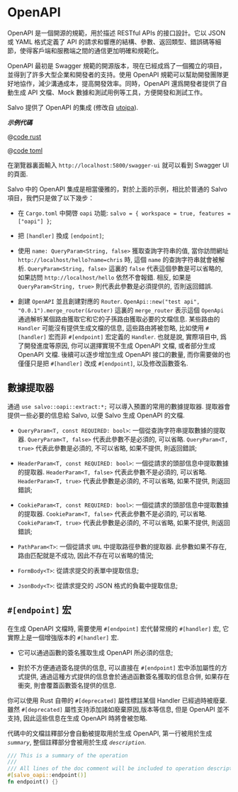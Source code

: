 # OpenAPI

OpenAPI 是一個開源的規範，用於描述 RESTful APIs 的接口設計。它以 JSON 或 YAML 格式定義了 API 的請求和響應的結構、參數、返回類型、錯誤碼等細節，使得客戶端和服務端之間的通信更加明確和規範化。

OpenAPI 最初是 Swagger 規範的開源版本，現在已經成爲了一個獨立的項目，並得到了許多大型企業和開發者的支持。使用 OpenAPI 規範可以幫助開發團隊更好地協作，減少溝通成本，提高開發效率。同時，OpenAPI 還爲開發者提供了自動生成 API 文檔、Mock 數據和測試用例等工具，方便開發和測試工作。

Salvo 提供了 OpenAPI 的集成 (修改自 [utoipa](https://github.com/juhaku/utoipa)).

_**示例代碼**_ 

<CodeGroup>
  <CodeGroupItem title="main.rs" active>

@[code rust](../../../../codes/oapi-hello/src/main.rs)

  </CodeGroupItem>
  <CodeGroupItem title="Cargo.toml">

@[code toml](../../../../codes/oapi-hello/Cargo.toml)

  </CodeGroupItem>
</CodeGroup>

在瀏覽器裏面輸入 `http://localhost:5800/swagger-ui` 就可以看到 Swagger UI 的頁面.


Salvo 中的 OpenAPI 集成是相當優雅的，對於上面的示例，相比於普通的 Salvo 項目，我們只是做了以下幾步：

- 在 `Cargo.toml` 中開啓 `oapi` 功能: `salvo = { workspace = true, features = ["oapi"] }`;

- 把 `[handler]` 換成 `[endpoint]`;

- 使用 `name: QueryParam<String, false>` 獲取查詢字符串的值, 當你訪問網址 `http://localhost/hello?name=chris` 時, 這個 `name` 的查詢字符串就會被解析. `QueryParam<String, false>` 這裏的 `false` 代表這個參數是可以省略的, 如果訪問 `http://localhost/hello` 依然不會報錯. 相反, 如果是 `QueryParam<String, true>` 則代表此參數是必須提供的, 否則返回錯誤.

- 創建 `OpenAPI` 並且創建對應的 `Router`. `OpenApi::new("test api", "0.0.1").merge_router(&router)` 這裏的 `merge_router` 表示這個 `OpenApi` 通過解析某個路由獲取它和它的子孫路由獲取必要的文檔信息. 某些路由的 `Handler` 可能沒有提供生成文檔的信息, 這些路由將被忽略, 比如使用 `#[handler]` 宏而非 `#[endpoint]` 宏定義的 `Handler`. 也就是說, 實際項目中, 爲了開發進度等原因, 你可以選擇實現不生成 OpenAPI 文檔, 或者部分生成 OpenAPI 文檔. 後續可以逐步增加生成 OpenAPI 接口的數量, 而你需要做的也僅僅只是把  `#[handler]` 改成 `#[endpoint]`, 以及修改函數簽名.


## 數據提取器

通過 `use salvo::oapi::extract:*;`  可以導入預置的常用的數據提取器. 提取器會提供一些必要的信息給 Salvo, 以便 Salvo 生成 OpenAPI 的文檔.

- `QueryParam<T, const REQUIRED: bool>`: 一個從查詢字符串提取數據的提取器. `QueryParam<T, false>` 代表此參數不是必須的, 可以省略. `QueryParam<T, true>` 代表此參數是必須的, 不可以省略, 如果不提供, 則返回錯誤;

- `HeaderParam<T, const REQUIRED: bool>`: 一個從請求的頭部信息中提取數據的提取器. `HeaderParam<T, false>` 代表此參數不是必須的, 可以省略. `HeaderParam<T, true>` 代表此參數是必須的, 不可以省略, 如果不提供, 則返回錯誤;

- `CookieParam<T, const REQUIRED: bool>`: 一個從請求的頭部信息中提取數據的提取器. `CookieParam<T, false>` 代表此參數不是必須的, 可以省略. `CookieParam<T, true>` 代表此參數是必須的, 不可以省略, 如果不提供, 則返回錯誤;

- `PathParam<T>`: 一個從請求 `URL` 中提取路徑參數的提取器. 此參數如果不存在, 路由匹配就是不成功, 因此不存在可以省略的情況;

- `FormBody<T>`: 從請求提交的表單中提取信息;

- `JsonBody<T>`: 從請求提交的 JSON 格式的負載中提取信息;


## `#[endpoint]` 宏

在生成 OpenAPI 文檔時, 需要使用 `#[endpoint]` 宏代替常規的 `#[handler]` 宏, 它實際上是一個增強版本的 `#[handler]` 宏. 

- 它可以通過函數的簽名獲取生成 OpenAPI 所必須的信息;

- 對於不方便通過簽名提供的信息, 可以直接在 `#[endpoint]` 宏中添加屬性的方式提供, 通過這種方式提供的信息會於通過函數簽名獲取的信息合併, 如果存在衝突, 則會覆蓋函數簽名提供的信息.

你可以使用 Rust 自帶的 `#[deprecated]` 屬性標註某個 Handler 已經過時被廢棄. 雖然 `#[deprecated]` 屬性支持添加諸如廢棄原因,版本等信息, 但是 OpenAPI 並不支持, 因此這些信息在生成 OpenAPI 時將會被忽略.

代碼中的文檔註釋部分會自動被提取用於生成 OpenAPI, 第一行被用於生成 _`summary`_, 整個註釋部分會被用於生成 _`description`_.

```rust
/// This is a summary of the operation
///
/// All lines of the doc comment will be included to operation description.
#[salvo_oapi::endpoint()]
fn endpoint() {}
```
